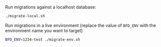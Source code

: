 Run migrations against a localhost database:

```sh
./migrate-local.sh
```

Run migrations in a live environment (replace the value of `BFD_ENV` with the environment name you want to target)

```sh
BFD_ENV=1234-test ./migrate-env.sh
```
